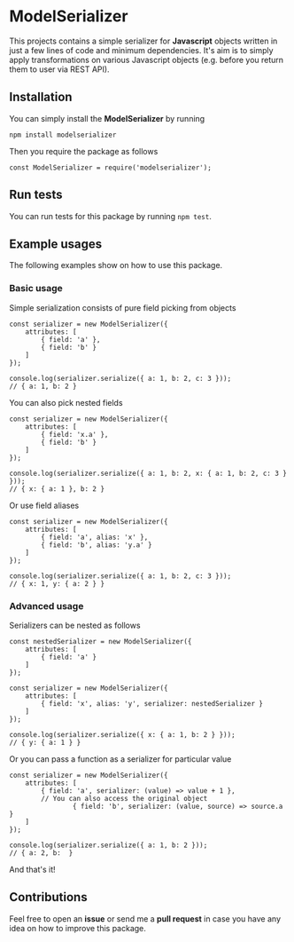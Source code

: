 # ModelSerializer

This projects contains a simple serializer for **Javascript** objects written in just a few lines of code and minimum dependencies. It's aim is to simply apply transformations on various Javascript objects (e.g. before you return them to user via REST API).

## Installation

You can simply install the **ModelSerializer** by running 

```
npm install modelserializer
```

Then you require the package as follows

```
const ModelSerializer = require('modelserializer');
```

## Run tests

You can run tests for this package by running `npm test`.

## Example usages

The following examples show on how to use this package.

### Basic usage

Simple serialization consists of pure field picking from objects

```
const serializer = new ModelSerializer({
	attributes: [
		{ field: 'a' },
		{ field: 'b' }
	]
});

console.log(serializer.serialize({ a: 1, b: 2, c: 3 }));
// { a: 1, b: 2 }
```

You can also pick nested fields

```
const serializer = new ModelSerializer({
	attributes: [
		{ field: 'x.a' },
		{ field: 'b' }
	]
});

console.log(serializer.serialize({ a: 1, b: 2, x: { a: 1, b: 2, c: 3 } }));
// { x: { a: 1 }, b: 2 }
```

Or use field aliases

```
const serializer = new ModelSerializer({
	attributes: [
		{ field: 'a', alias: 'x' },
		{ field: 'b', alias: 'y.a' }
	]
});

console.log(serializer.serialize({ a: 1, b: 2, c: 3 }));
// { x: 1, y: { a: 2 } }
```

### Advanced usage

Serializers can be nested as follows

```
const nestedSerializer = new ModelSerializer({
	attributes: [
		{ field: 'a' }
	]
});

const serializer = new ModelSerializer({
	attributes: [
		{ field: 'x', alias: 'y', serializer: nestedSerializer }
	]
});

console.log(serializer.serialize({ x: { a: 1, b: 2 } }));
// { y: { a: 1 } }
```

Or you can pass a function as a serializer for particular value

```
const serializer = new ModelSerializer({
	attributes: [
		{ field: 'a', serializer: (value) => value + 1 },
		// You can also access the original object
                { field: 'b', serializer: (value, source) => source.a }
	]
});

console.log(serializer.serialize({ a: 1, b: 2 }));
// { a: 2, b:  }
```

And that's it!

## Contributions

Feel free to open an **issue** or send me a **pull request** in case you have any idea on how to improve this package.
